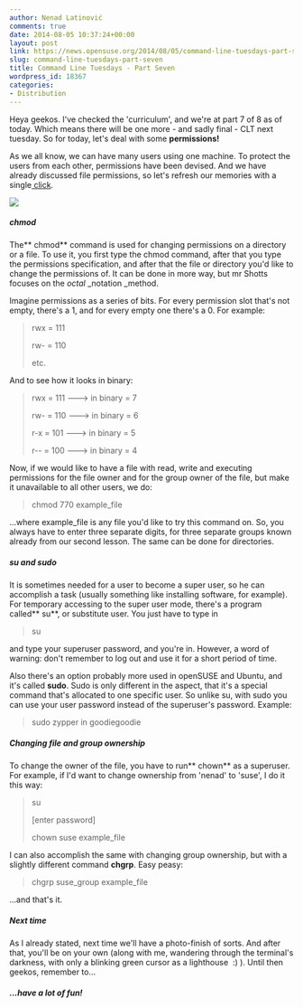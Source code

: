 ```yaml
---
author: Nenad Latinović
comments: true
date: 2014-08-05 10:37:24+00:00
layout: post
link: https://news.opensuse.org/2014/08/05/command-line-tuesdays-part-seven/
slug: command-line-tuesdays-part-seven
title: Command Line Tuesdays - Part Seven
wordpress_id: 18367
categories:
- Distribution
---
```


Heya geekos. I've checked the 'curriculum', and we're at part 7 of 8 as of today. Which means there will be one more - and sadly final - CLT next tuesday. So for today, let's deal with some **permissions!**

As we all know, we can have many users using one machine. To protect the users from each other, permissions have been devised. And we have already discussed file permissions, so let's refresh our memories with a single[ click](https://news.opensuse.org/2014/07/01/command-line-tuesdays-part-three/).

![](//linuxcommand.org/images/file_permissions.png)


##### <!-- more -->chmod


The** chmod** command is used for changing permissions on a directory or a file. To use it, you first type the chmod command, after that you type the permissions specification, and after that the file or directory you'd like to change the permissions of. It can be done in more way, but mr Shotts focuses on the _octal_ _notation _method.

Imagine permissions as a series of bits. For every permission slot that's not empty, there's a 1, and for every empty one there's a 0. For example:


<blockquote>rwx = 111

rw- = 110

etc.</blockquote>


And to see how it looks in binary:


<blockquote>rwx = 111 ---> in binary = 7

rw- = 110 ---> in binary = 6

r-x = 101 ---> in binary = 5

r-- = 100 ---> in binary = 4</blockquote>


Now, if we would like to have a file with read, write and executing permissions for the file owner and for the group owner of the file, but make it unavailable to all other users, we do:


<blockquote>chmod 770 example_file</blockquote>


...where example_file is any file you'd like to try this command on. So, you always have to enter three separate digits, for three separate groups known already from our second lesson. The same can be done for directories.


##### su and sudo


It is sometimes needed for a user to become a super user, so he can accomplish a task (usually something like installing software, for example). For temporary accessing to the super user mode, there's a program called** su**, or substitute user. You just have to type in


<blockquote>su</blockquote>


and type your superuser password, and you're in. However, a word of warning: don't remember to log out and use it for a short period of time.

Also there's an option probably more used in openSUSE and Ubuntu, and it's called **sudo**. Sudo is only different in the aspect, that it's a special command that's allocated to one specific user. So unlike su, with sudo you can use your user password instead of the superuser's password. Example:


<blockquote>sudo zypper in goodiegoodie</blockquote>




##### Changing file and group ownership


To change the owner of the file, you have to run** chown** as a superuser. For example, if I'd want to change ownership from 'nenad' to 'suse', I do it this way:


<blockquote>su

[enter password]

chown suse example_file</blockquote>


I can also accomplish the same with changing group ownership, but with a slightly different command **chgrp**. Easy peasy:


<blockquote>chgrp suse_group example_file</blockquote>


...and that's it.


##### Next time


As I already stated, next time we'll have a photo-finish of sorts. And after that, you'll be on your own (along with me, wandering through the terminal's darkness, with only a blinking green cursor as a lighthouse  :) ). Until then geekos, remember to...


##### ...have a lot of fun!





